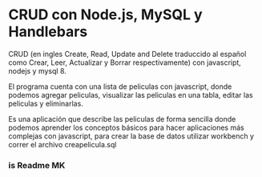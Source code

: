 # CRUD con Node.js, MySQL y Handlebars

CRUD (en ingles Create, Read, Update and Delete traduccido al español como Crear, Leer, Actualizar y Borrar respectivamente) con javascript, nodejs y mysql 8. 

El programa cuenta con una lista de peliculas con javascript, donde podemos agregar peliculas, visualizar las peliculas en una tabla, editar las peliculas y eliminarlas. 

Es una aplicación que describe las peliculas de forma sencilla donde podemos aprender los conceptos básicos para hacer aplicaciones más complejas con javascript, para crear la base de datos utilizar workbench y correr el archivo creapelicula.sql

### is Readme MK
